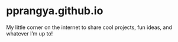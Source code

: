 # pprangya.github.io
My little corner on the internet to share cool projects, fun ideas, and whatever I’m up to!
